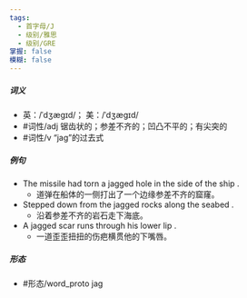 ```yaml
---
tags:
  - 首字母/J
  - 级别/雅思
  - 级别/GRE
掌握: false
模糊: false
---
```

##### 词义
- 英：/ˈdʒæɡɪd/； 美：/ˈdʒæɡɪd/
- #词性/adj  锯齿状的；参差不齐的；凹凸不平的；有尖突的
- #词性/v  “jag”的过去式
##### 例句
- The missile had torn a jagged hole in the side of the ship .
	- 道弹在船体的一侧打出了一个边缘参差不齐的窟窿。
- Stepped down from the jagged rocks along the seabed .
	- 沿着参差不齐的岩石走下海底。
- A jagged scar runs through his lower lip .
	- 一道歪歪扭扭的伤疤横贯他的下嘴唇。
##### 形态
- #形态/word_proto jag
